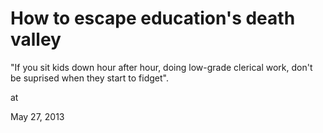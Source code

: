 # How to escape education's death valley

"If you sit kids down hour after hour, doing low-grade clerical work, don't be suprised when they start to fidget".










at

May 27, 2013
















